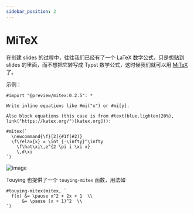 ```yaml
---
sidebar_position: 2
---
```


# MiTeX

在创建 slides 的过程中，往往我们已经有了一个 LaTeX 数学公式，只是想贴到 slides 的里面，而不想把它转写成 Typst 数学公式，这时候我们就可以用 [MiTeX](https://github.com/mitex-rs/mitex) 了。

示例：

```typst
#import "@preview/mitex:0.2.5": *

Write inline equations like #mi("x") or #mi[y].

Also block equations (this case is from #text(blue.lighten(20%), link("https://katex.org/")[katex.org])):

#mitex(`
  \newcommand{\f}[2]{#1f(#2)}
  \f\relax{x} = \int_{-\infty}^\infty
    \f\hat\xi\,e^{2 \pi i \xi x}
    \,d\xi
`)
```

![image](https://github.com/mitex-rs/mitex/assets/34951714/c425b2ae-b50b-46a8-a451-4d9e8e70626b)

Touying 也提供了一个 `touying-mitex` 函数，用法如

```typst
#touying-mitex(mitex, `
  f(x) &= \pause x^2 + 2x + 1  \\
      &= \pause (x + 1)^2  \\
`)
```